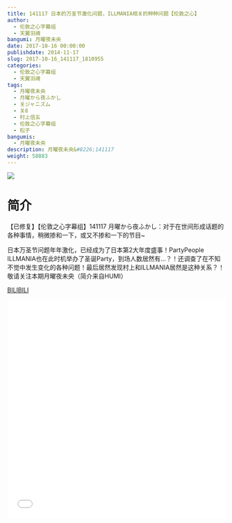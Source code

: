 ```yaml
---
title: 141117 日本的万圣节激化问题，ILLMANIA相关的种种问题【伦敦之心】
author: 
  - 伦敦之心字幕组
  - 天翼羽魂
bangumi: 月曜夜未央
date: 2017-10-16 00:00:00
publishdate: 2014-11-17
slug: 2017-10-16_141117_1810955
categories: 
  - 伦敦之心字幕组
  - 天翼羽魂
tags: 
  - 月曜夜未央
  - 月曜から夜ふかし
  - 关ジャニズム
  - 关8
  - 村上信五
  - 伦敦之心字幕组
  - 松子
bangumis: 
  - 月曜夜未央
description: 月曜夜未央&#8226;141117
weight: 58883
---
```


![](https://i.imgur.com/MaSp9rZ.jpg)

# 简介  
【已修复】【伦敦之心字幕组】141117 月曜から夜ふかし：对于在世间形成话题的各种事情，稍微掺和一下，或又不掺和一下的节目~

日本万圣节问题年年激化，已经成为了日本第2大年度盛事！PartyPeople ILLMANIA也在此时机举办了圣诞Party，到场人数居然有…？！还调查了在不知不觉中发生变化的各种问题！最后居然发现村上和ILLMANIA居然是这种关系？！敬请关注本期月曜夜未央（简介来自HUMI）

  [BILIBILI](https://www.bilibili.com/video/av1810955/)


  <iframe src="//www.bilibili.com/html/html5player.html?cid=3901498&aid=1810955" width="100%" height="500" frameborder="0" allowfullscreen="allowfullscreen"></iframe>
